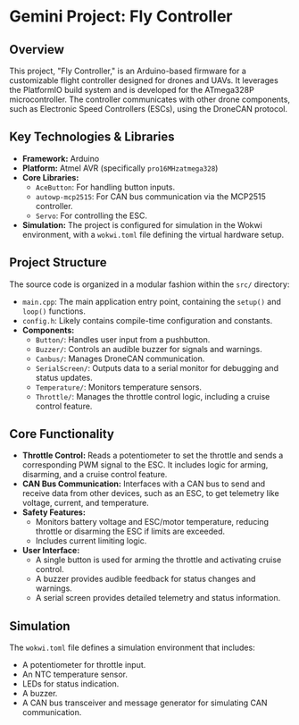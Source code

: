 
# Gemini Project: Fly Controller

## Overview

This project, "Fly Controller," is an Arduino-based firmware for a customizable flight controller designed for drones and UAVs. It leverages the PlatformIO build system and is developed for the ATmega328P microcontroller. The controller communicates with other drone components, such as Electronic Speed Controllers (ESCs), using the DroneCAN protocol.

## Key Technologies & Libraries

- **Framework:** Arduino
- **Platform:** Atmel AVR (specifically `pro16MHzatmega328`)
- **Core Libraries:**
  - `AceButton`: For handling button inputs.
  - `autowp-mcp2515`: For CAN bus communication via the MCP2515 controller.
  - `Servo`: For controlling the ESC.
- **Simulation:** The project is configured for simulation in the Wokwi environment, with a `wokwi.toml` file defining the virtual hardware setup.

## Project Structure

The source code is organized in a modular fashion within the `src/` directory:

- `main.cpp`: The main application entry point, containing the `setup()` and `loop()` functions.
- `config.h`: Likely contains compile-time configuration and constants.
- **Components:**
  - `Button/`: Handles user input from a pushbutton.
  - `Buzzer/`: Controls an audible buzzer for signals and warnings.
  - `Canbus/`: Manages DroneCAN communication.
  - `SerialScreen/`: Outputs data to a serial monitor for debugging and status updates.
  - `Temperature/`: Monitors temperature sensors.
  - `Throttle/`: Manages the throttle control logic, including a cruise control feature.

## Core Functionality

- **Throttle Control:** Reads a potentiometer to set the throttle and sends a corresponding PWM signal to the ESC. It includes logic for arming, disarming, and a cruise control feature.
- **CAN Bus Communication:** Interfaces with a CAN bus to send and receive data from other devices, such as an ESC, to get telemetry like voltage, current, and temperature.
- **Safety Features:**
  - Monitors battery voltage and ESC/motor temperature, reducing throttle or disarming the ESC if limits are exceeded.
  - Includes current limiting logic.
- **User Interface:**
  - A single button is used for arming the throttle and activating cruise control.
  - A buzzer provides audible feedback for status changes and warnings.
  - A serial screen provides detailed telemetry and status information.

## Simulation

The `wokwi.toml` file defines a simulation environment that includes:
- A potentiometer for throttle input.
- An NTC temperature sensor.
- LEDs for status indication.
- A buzzer.
- A CAN bus transceiver and message generator for simulating CAN communication.
